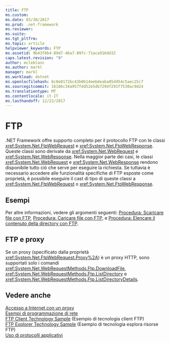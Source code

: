 ```yaml
---
title: FTP
ms.custom: 
ms.date: 03/30/2017
ms.prod: .net-framework
ms.reviewer: 
ms.suite: 
ms.tgt_pltfrm: 
ms.topic: article
helpviewer_keywords: FTP
ms.assetid: 9b43f8b4-89d7-46a7-89fc-71aca916dd32
caps.latest.revision: "9"
author: mcleblanc
ms.author: markl
manager: markl
ms.workload: dotnet
ms.openlocfilehash: 6c0e0172bc42b0b14eebdeaba85d454c5aec25c7
ms.sourcegitcommit: 16186c34a957fdd52e5db7294f291f7530ac9d24
ms.translationtype: MT
ms.contentlocale: it-IT
ms.lasthandoff: 12/22/2017
---
```

# <a name="ftp"></a>FTP
.NET Framework offre supporto completo per il protocollo FTP con le classi <xref:System.Net.FtpWebRequest> e <xref:System.Net.FtpWebResponse>. Queste classi sono derivate da <xref:System.Net.WebRequest> e <xref:System.Net.WebResponse>. Nella maggior parte dei casi, le classi <xref:System.Net.WebRequest> e <xref:System.Net.WebResponse> rendono disponibile tutto ciò che serve per eseguire la richiesta. Se tuttavia è necessario accedere alle funzionalità specifiche di FTP esposte come proprietà, è possibile eseguire il cast di tipo di queste classi a <xref:System.Net.FtpWebRequest> o <xref:System.Net.FtpWebResponse>.  
  
## <a name="examples"></a>Esempi  
 Per altre informazioni, vedere gli argomenti seguenti: [Procedura: Scaricare file con FTP](../../../docs/framework/network-programming/how-to-download-files-with-ftp.md), [Procedura: Caricare file con FTP](../../../docs/framework/network-programming/how-to-upload-files-with-ftp.md), e [Procedura: Elencare il contenuto della directory con FTP](../../../docs/framework/network-programming/how-to-list-directory-contents-with-ftp.md).  
  
## <a name="ftp-and-proxies"></a>FTP e proxy  
 Se un proxy (specificato dalla proprietà <xref:System.Net.FtpWebRequest.Proxy%2A>) è un proxy HTTP, sono supportati solo i comandi <xref:System.Net.WebRequestMethods.Ftp.DownloadFile>, <xref:System.Net.WebRequestMethods.Ftp.ListDirectory> e <xref:System.Net.WebRequestMethods.Ftp.ListDirectoryDetails>.  
  
## <a name="see-also"></a>Vedere anche  
 [Accesso a Internet con un proxy](../../../docs/framework/network-programming/accessing-the-internet-through-a-proxy.md)  
 [Esempi di programmazione di rete](../../../docs/framework/network-programming/network-programming-samples.md)  
 [FTP Client Technology Sample](http://go.microsoft.com/fwlink/?LinkID=179557) (Esempio di tecnologia client FTP)  
 [FTP Explorer Technology Sample](http://go.microsoft.com/fwlink/?LinkID=179569) (Esempio di tecnologia esplora risorse FTP)  
 [Uso di protocolli applicativi](../../../docs/framework/network-programming/using-application-protocols.md)

